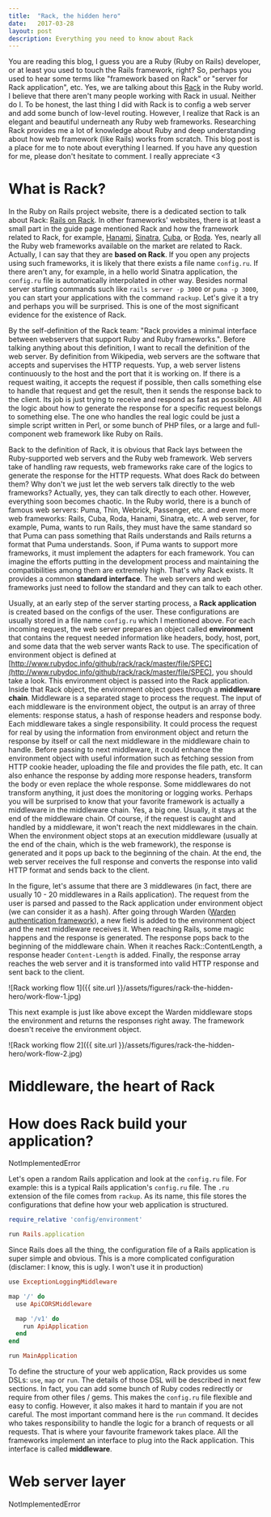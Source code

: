 ```yaml
---
title:  "Rack, the hidden hero"
date:   2017-03-28
layout: post
description: Everything you need to know about Rack
---
```


You are reading this blog, I guess you are a Ruby (Ruby on Rails) developer, or at least you used to touch the Rails framework, right? So, perhaps you used to hear some terms like "framework based on Rack" or "server for Rack application", etc. Yes, we are talking about this [Rack](https://rack.github.io) in the Ruby world. I believe that there aren't many people working with Rack in usual. Neither do I. To be honest, the last thing I did with Rack is to config a web server and add some bunch of low-level routing. However, I realize that Rack is an elegant and beautiful underneath any Ruby web frameworks. Researching Rack provides me a lot of knowledge about Ruby and deep understanding about how web framework (like Rails) works from scratch. This blog post is a place for me to note about everything I learned. If you have any question for me, please don't hesitate to comment. I really appreciate <3

# What is Rack?

In the Ruby on Rails project website, there is a dedicated section to talk about Rack: [Rails on Rack](http://guides.rubyonrails.org/rails_on_rack.html). In other frameworks' websites, there is at least a small part in the guide page mentioned Rack and how the framework related to Rack, for example, [Hanami](http://hanamirb.org/guides/actions/rack-integration/), [Sinatra](http://www.sinatrarb.com/intro.html#Rack%20Middleware), [Cuba](https://github.com/cuba-platform/cuba), or [Roda](https://github.com/jeremyevans/roda). Yes, nearly all the Ruby web frameworks available on the market are related to Rack. Actually, I can say that they are **based on Rack**. If you open any projects using such frameworks, it is likely that there exists a file name `config.ru`. If there aren't any, for example, in a hello world Sinatra application, the `config.ru` file is automatically interpolated in other way. Besides normal server starting commands such like `rails server -p 3000` or `puma -p 3000`, you can start your applications with the command `rackup`. Let's give it a try and perhaps you will be surprised. This is one of the most significant evidence for the existence of Rack.

By the self-definition of the Rack team: "Rack provides a minimal interface between webservers that support Ruby and Ruby frameworks.". Before talking anything about this definition, I want to recall the definition of the web server. By definition from Wikipedia, web servers are the software that accepts and supervises the HTTP requests. Yup, a web server listens continuously to the host and the port that it is working on. If there is a request waiting, it accepts the request if possible, then calls something else to handle that request and get the result, then it sends the response back to the client. Its job is just trying to receive and respond as fast as possible. All the logic about how to generate the response for a specific request belongs to something else. The one who handles the real logic could be just a simple script written in Perl, or some bunch of PHP files, or a large and full-component web framework like Ruby on Rails.

Back to the definition of Rack, it is obvious that Rack lays between the Ruby-supported web servers and the Ruby web framework. Web servers take of handling raw requests, web frameworks rake care of the logics to generate the response for the HTTP requests. What does Rack do between them? Why don't we just let the web servers talk directly to the web frameworks? Actually, yes, they can talk directly to each other. However, everything soon becomes chaotic. In the Ruby world, there is a bunch of famous web servers: Puma, Thin, Webrick, Passenger, etc. and even more web frameworks: Rails, Cuba, Roda, Hanami, Sinatra, etc. A web server, for example, Puma, wants to run Rails, they must have the same standard so that Puma can pass something that Rails understands and Rails returns a format that Puma understands. Soon, if Puma wants to support more frameworks, it must implement the adapters for each framework. You can imagine the efforts putting in the development process and maintaining the compatibilities among them are extremely high. That's why Rack exists. It provides a common **standard interface**. The web servers and web frameworks just need to follow the standard and they can talk to each other.

Usually, at an early step of the server starting process, a **Rack application** is created based on the configs of the user. These configurations are usually stored in a file name `config.ru` which I mentioned above. For each incoming request, the web server prepares an object called **environment** that contains the request needed information like headers, body, host, port, and some data that the web server wants Rack to use. The specification of environment object is defined at [http://www.rubydoc.info/github/rack/rack/master/file/SPEC](http://www.rubydoc.info/github/rack/rack/master/file/SPEC), you should take a look. This environment object is passed into the Rack application. Inside that Rack object, the environment object goes through a **middleware chain**. Middleware is a separated stage to process the request. The input of each middleware is the environment object, the output is an array of three elements: response status, a hash of response headers and response body. Each middleware takes a single responsibility. It could process the request for real by using the information from environment object and return the response by itself or call the next middleware in the middleware chain to handle. Before passing to next middleware, it could enhance the environment object with useful information such as fetching session from HTTP cookie header, uploading the file and provides the file path, etc. It can also enhance the response by adding more response headers, transform the body or even replace the whole response. Some middlewares do not transform anything, it just does the monitoring or logging works. Perhaps you will be surprised to know that your favorite framework is actually a middleware in the middleware chain. Yes, a big one. Usually, it stays at the end of the middleware chain. Of course, if the request is caught and handled by a middleware, it won't reach the next middlewares in the chain. When the environment object stops at an execution middleware (usually at the end of the chain, which is the web framework), the response is generated and it pops up back to the beginning of the chain. At the end, the web server receives the full response and converts the response into valid HTTP format and sends back to the client.

In the figure, let's assume that there are 3 middlewares (in fact, there are usually 10 - 20 middlewares in a Rails application). The request from the user is parsed and passed to the Rack application under environment object (we can consider it as a hash). After going through Warden ([Warden authentication framework](https://github.com/hassox/warden)), a new field is added to the environment object and the next middleware receives it. When reaching Rails, some magic happens and the response is generated. The response pops back to the beginning of the middleware chain. When it reaches Rack::ContentLength, a response header `Content-Length` is added. Finally, the response array reaches the web server and it is transformed into valid HTTP response and sent back to the client.

![Rack working flow 1]({{ site.url  }}/assets/figures/rack-the-hidden-hero/work-flow-1.jpg)

This next example is just like above except the Warden middleware stops the environment and returns the responses right away. The framework doesn't receive the environment object.

![Rack working flow 2]({{ site.url  }}/assets/figures/rack-the-hidden-hero/work-flow-2.jpg)

# Middleware, the heart of Rack

# How does Rack build your application?

NotImplementedError


Let's open a random Rails application and look at the `config.ru` file. For example: this is a typical Rails application's `config.ru` file. The `.ru` extension of the file comes from `rackup`. As its name, this file stores the configurations that define how your web application is structured.

```ruby
require_relative 'config/environment'

run Rails.application
```

Since Rails does all the thing, the configuration file of a Rails application is super simple and obvious. This is a more complicated configuration (disclamer: I know, this is ugly. I won't use it in production)

```ruby
use ExceptionLoggingMiddleware

map '/' do
  use ApiCORSMiddleware

  map '/v1' do
    run ApiApplication
  end
end

run MainApplication
```

To define the structure of your web application, Rack provides us some DSLs: `use`, `map` or `run`. The details of those DSL will be described in next few sections. In fact, you can add some bunch of Ruby codes redirectly or require from other files / gems. This makes the `config.ru` file flexible and easy to config. However, it also makes it hard to mantain if you are not careful. The most important command here is the `run` command. It decides who takes responsibility to handle the logic for a branch of requests or all requests. That is where your favourite framework takes place. All the frameworks implement an interface to plug into the Rack application. This interface is called **middleware**.

# Web server layer

NotImplementedError

<!-- # Build app from config.ru -->
<!--   Top - down strategy -->
<!--  -->
<!--   If meets map => add to mapping -->
<!--   If meets use -->
<!--     If mapping exists -->
<!--       Convert the mapping to URLMap middleware and add to use list -->
<!--     Add the current middleware to use list -->
<!--   If meets run -->
<!--     Set main handler for that builder partial -->
<!--  -->
<!--   Final build step: -->
<!--     - If mapping exists. Create URLMap wrapp main handler -->
<!--     - Otherwise, use main handler directly -->
<!--  -->
<!--     Attach that result into the middlewares -->

<!-- # Inject default middlewares -->
<!--   Rack::ContentLength -->
<!--   Rack::Chunked -->
<!--   Rack::CommonLogger -->
<!--   Rack::ShowExceptions -->
<!--   Rack::Lint -->
<!--   Rack::TempfileReaper -->
<!--   Rack provides me a lot knowledges about the hidden world b -->
